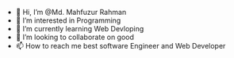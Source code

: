 - 👋 Hi, I’m @Md. Mahfuzur Rahman
- 👀 I’m interested in Programming 
- 🌱 I’m currently learning Web Devloping
- 💞️ I’m looking to collaborate on good
- 📫 How to reach me best software Engineer and Web Developer

<!---
rabbi640/rabbi640 is a ✨ special ✨ repository because its `README.md` (this file) appears on your GitHub profile.
You can click the Preview link to take a look at your changes.
--->

